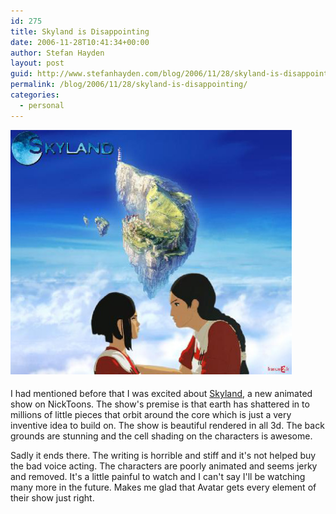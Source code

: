 ```yaml
---
id: 275
title: Skyland is Disappointing
date: 2006-11-28T10:41:34+00:00
author: Stefan Hayden
layout: post
guid: http://www.stefanhayden.com/blog/2006/11/28/skyland-is-disappointing/
permalink: /blog/2006/11/28/skyland-is-disappointing/
categories:
  - personal
---
```

<p><img src="/wp-content/skyland.jpg" style="margin:0px auto 5px auto;" width="450px"></p>
<p>I had mentioned before that I was excited about <a href="http://en.wikipedia.org/wiki/Skyland">Skyland</a>, a new animated show on NickToons. The show's premise is that earth has shattered in to millions of little pieces that orbit around the core which is just a very inventive idea to build on. The show is beautiful rendered in all 3d. The back grounds are stunning and the cell shading on the characters is awesome.</p>
<p>Sadly it ends there. The writing is horrible and stiff and it's not helped buy the bad voice acting. The characters are poorly animated and seems jerky and removed. It's a little painful to watch and I can't say I'll be watching many more in the future. Makes me glad that Avatar gets every element of their show just right.
</p>
